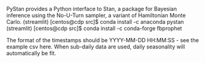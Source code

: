 PyStan provides a Python interface to Stan, a package for Bayesian inference using the No-U-Turn sampler, a variant of Hamiltonian Monte Carlo.
(streamlit) [centos@cdp src]$ conda install -c anaconda pystan
(streamlit) [centos@cdp src]$ conda install -c conda-forge fbprophet

The format of the timestamps should be YYYY-MM-DD HH:MM:SS - see the example csv here. When sub-daily data are used, daily seasonality will automatically be fit.
